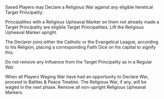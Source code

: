 Saved Players may Declare a Religious War against any eligible heretical Target Principality:

Principalities with a Religious Upheaval Marker on them not already made a Target Principality are eligible Target Principalities. Lift the Religious Upheaval Marker upright.

The Declarer joins either the Catholic or the Evangelical League, according to his Religion, placing a corresponding Faith Dice on his capital to signify this.

Do not remove any Influence from the Target Principality as in a Regular War.

When all Players Waging War have had an opportunity to Declare War, proceed to Battles & Peace Treaties. The Religious War, if any, will be waged in the next phase. Remove all non-upright Religious Upheaval Markers.